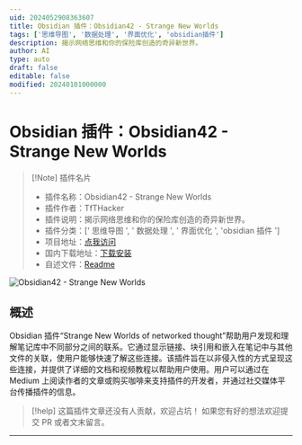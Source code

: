 ```yaml
---
uid: 2024052908363607
title: Obsidian 插件：Obsidian42 - Strange New Worlds
tags: ['思维导图', '数据处理', '界面优化', 'obsidian插件']
description: 揭示网络思维和你的保险库创造的奇异新世界。
author: AI
type: auto
draft: false
editable: false
modified: 20240101000000
---
```


# Obsidian 插件：Obsidian42 - Strange New Worlds

> [!Note] 插件名片
> - 插件名称：Obsidian42 - Strange New Worlds
> - 插件作者：TfTHacker
> - 插件说明：揭示网络思维和你的保险库创造的奇异新世界。
> - 插件分类：[' 思维导图 ', ' 数据处理 ', ' 界面优化 ', 'obsidian 插件 ']
> - 项目地址：[点我访问](https://github.com/TfTHacker/obsidian42-strange-new-worlds)
> - 国内下载地址：[下载安装](https://pkmer.cn/products/plugin/pluginMarket/?obsidian42-strange-new-worlds)
> - 自述文件：[Readme](https://ghproxy.net/https://raw.githubusercontent.com/TfTHacker/obsidian42-strange-new-worlds/master/README.md)

![Obsidian42 - Strange New Worlds](https://cdn.pkmer.cn/covers/obsidian42-strange-new-worlds_new.gif!pkmer)

## 概述

Obsidian 插件“Strange New Worlds of networked thought”帮助用户发现和理解笔记库中不同部分之间的联系。它通过显示链接、块引用和嵌入在笔记中与其他文件的关联，使用户能够快速了解这些连接。该插件旨在以非侵入性的方式呈现这些连接，并提供了详细的文档和视频教程以帮助用户使用。用户可以通过在 Medium 上阅读作者的文章或购买咖啡来支持插件的开发者，并通过社交媒体平台传播插件的信息。

> [!help]
> 这篇插件文章还没有人贡献，欢迎占坑！
> 如果您有好的想法欢迎提交 PR 或者文末留言。

---



